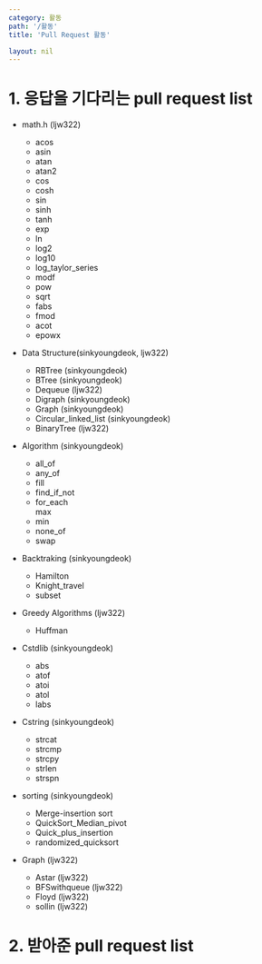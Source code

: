 ```yaml
---
category: 활동
path: '/활동'
title: 'Pull Request 활동'

layout: nil
---
```

# 1. 응답을 기다리는 pull request list
* math.h (ljw322) <Br>
    - acos <Br>
    - asin <br>
    - atan <br>
    - atan2 <br>
    - cos <Br>
    - cosh <Br>
    - sin <br>
    - sinh <br>
    - tanh <br>
    - exp <br>
    - ln <br>
    - log2 <br>
    - log10 <br>
    - log_taylor_series <Br>
    - modf <br>
    - pow <br>
    - sqrt <Br>
    - fabs <Br>
    - fmod <Br>
    - acot <br>
    - epowx <br>
    
* Data Structure(sinkyoungdeok, ljw322) <Br>
    - RBTree (sinkyoungdeok) <br>
    - BTree (sinkyoungdeok) <br>
    - Dequeue (ljw322) <br>
    - Digraph (sinkyoungdeok) <Br>
    - Graph (sinkyoungdeok) <Br>
    - Circular_linked_list (sinkyoungdeok) <Br>
    - BinaryTree (ljw322) <Br>

* Algorithm (sinkyoungdeok) <br>
    - all_of <Br>
    - any_of <br>
    - fill <br>
    - find_if_not <Br>
    - for_each <br>
     max <Br>
    - min <br>
    - none_of <br>
    - swap <Br>
* Backtraking (sinkyoungdeok) <Br>
    - Hamilton <br>
    - Knight_travel <br>
    - subset <br>
    
* Greedy Algorithms (ljw322) <br>
    - Huffman <br>
    
* Cstdlib (sinkyoungdeok) <br>
    - abs <br>
    - atof <br>
    - atoi <br>
    - atol <br>
    - labs <br>
* Cstring (sinkyoungdeok) <br>
    - strcat <br>
    - strcmp <br>
    - strcpy <br>
    - strlen <br>
    - strspn <br>
* sorting (sinkyoungdeok) <br>
    - Merge-insertion sort<br>
    - QuickSort_Median_pivot <br>
    - Quick_plus_insertion <br>
    - randomized_quicksort <br>
* Graph (ljw322) <br>
    - Astar (ljw322) <br>
    - BFSwithqueue (ljw322) <br>
    - Floyd (ljw322) <Br>
    - sollin (ljw322) <Br>
    
    
    

# 2. 받아준 pull request list
